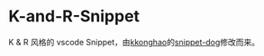 # K-and-R-Snippet
K &amp; R 风格的 vscode Snippet，由[kkonghao](https://github.com/kkonghao)的[snippet-dog](https://github.com/kkonghao/snippet-dog)修改而来。
